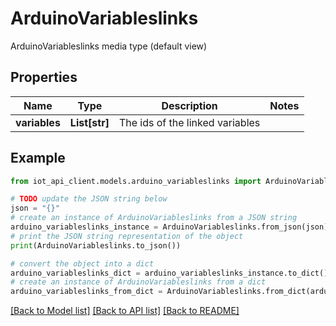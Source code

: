 # ArduinoVariableslinks

ArduinoVariableslinks media type (default view)

## Properties

Name | Type | Description | Notes
------------ | ------------- | ------------- | -------------
**variables** | **List[str]** | The ids of the linked variables | 

## Example

```python
from iot_api_client.models.arduino_variableslinks import ArduinoVariableslinks

# TODO update the JSON string below
json = "{}"
# create an instance of ArduinoVariableslinks from a JSON string
arduino_variableslinks_instance = ArduinoVariableslinks.from_json(json)
# print the JSON string representation of the object
print(ArduinoVariableslinks.to_json())

# convert the object into a dict
arduino_variableslinks_dict = arduino_variableslinks_instance.to_dict()
# create an instance of ArduinoVariableslinks from a dict
arduino_variableslinks_from_dict = ArduinoVariableslinks.from_dict(arduino_variableslinks_dict)
```
[[Back to Model list]](../README.md#documentation-for-models) [[Back to API list]](../README.md#documentation-for-api-endpoints) [[Back to README]](../README.md)


